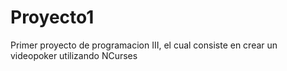 # Proyecto1
Primer proyecto de programacion III, el cual consiste en crear un videopoker utilizando NCurses
